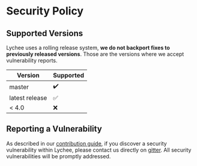 # Security Policy

## Supported Versions

Lychee uses a rolling release system, **we do not backport fixes to previously released versions**.
Those are the versions where we accept vulnerability reports.

| Version | Supported          |
| ------- | ------------------ |
| master  | :heavy_check_mark: |
| latest release  | :white_check_mark: |
| < 4.0   | :x:                |

## Reporting a Vulnerability

As described in our [contribution guide][1], if you discover a security vulnerability within Lychee,
please contact us directly on [gitter][2]. All security vulnerabilities will be promptly addressed.

[1]: https://lycheeorg.github.io/docs/contributions.html#security-vulnerabilities
[2]: https://gitter.im/LycheeOrg/Lobby
